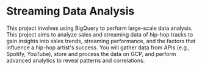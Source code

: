 # Streaming Data Analysis
This project involves using BigQuery to perform large-scale data analysis.
This project aims to analyze sales and streaming data of hip-hop tracks to gain insights into sales trends, streaming performance, and the factors that influence a hip-hop artist's success. 
You will gather data from APIs (e.g., Spotify, YouTube), store and process the data on GCP, and perform advanced analytics to reveal patterns and correlations.
